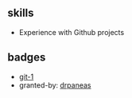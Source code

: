 ## skills

- Experience with Github projects

## badges

- [git-1](../git-1)
- granted-by: [drpaneas](https://github.com/drpaneas)
